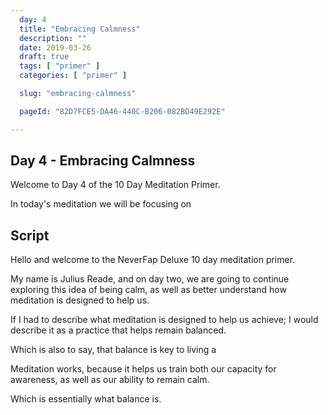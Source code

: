 ```yaml
---
  day: 4
  title: "Embracing Calmness"
  description: ""
  date: 2019-03-26
  draft: true
  tags: [ "primer" ]
  categories: [ "primer" ]

  slug: "embracing-calmness"

  pageId: "82D7FCE5-DA46-440C-B206-082BD49E292E"

---
```


## Day 4 - Embracing Calmness

Welcome to Day 4 of the 10 Day Meditation Primer.

In today's meditation we will be focusing on


## Script

Hello and welcome to the NeverFap Deluxe 10 day meditation primer.

My name is Julius Reade, and on day two, we are going to continue exploring this idea of being calm, as well as better understand how meditation is designed to help us.

If I had to describe what meditation is designed to help us achieve; I would describe it as a practice that helps remain balanced.

Which is also to say, that balance is key to living a

Meditation works, because it helps us train both our capacity for awareness, as well as our ability to remain calm.

Which is essentially what balance is.

